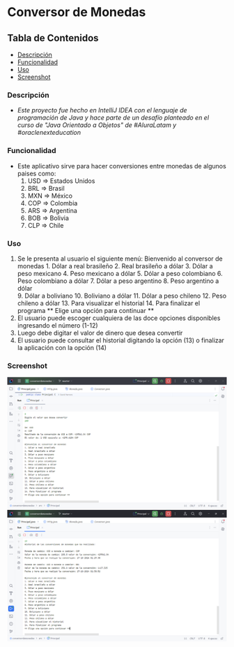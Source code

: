 # Conversor de Monedas
  
## Tabla de Contenidos
- [Descripción](#descripción)
- [Funcionalidad](#funcionalidad)
- [Uso](#uso)
- [Screenshot](#screenshot)

### Descripción
- *Este proyecto fue hecho en IntelliJ IDEA con el lenguaje de programación de Java y hace parte de un desafío planteado en el curso de "Java Orientado a Objetos" de #AluraLatam y #oraclenexteducation*

### Funcionalidad
- Este aplicativo sirve para hacer conversiones entre monedas de algunos paises como:
  1. USD => Estados Unidos
  2. BRL => Brasil
  3. MXN => México
  4. COP => Colombia
  5. ARS => Argentina
  6. BOB => Bolivia
  7. CLP => Chile

### Uso
1. Se le presenta al usuario el siguiente menú:
   Bienvenido al conversor de monedas
                    1. Dólar a real brasileño
                    2. Real brasileño a dólar
                    3. Dólar a peso mexicano
                    4. Peso mexicano a dólar
                    5. Dólar a peso colombiano
                    6. Peso colombiano a dólar
                    7. Dólar a peso argentino
                    8. Peso argentino a dólar                    
                    9. Dólar a boliviano
                    10. Boliviano a dólar
                    11. Dólar a peso chileno
                    12. Peso chileno a dólar
                    13. Para visualizar el historial
                    14. Para finalizar el programa
                    ** Elige una opción para continuar **
2. El usuario puede escoger cualquiera de las doce opciones disponibles ingresando el número (1-12)
3. Luego debe digitar el valor de dinero que desea convertir
4. El usuario puede consultar el historial digitando la opción (13) o finalizar la aplicación con la opción (14)

### Screenshot
![Captura de pantalla del programa](images/Captura.png)
![Captura de pantalla del historial del programa](images/Captura2.png)

